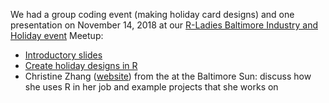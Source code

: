 
We had a group coding event (making holiday card designs) and one presentation on November 14, 2018 at our [R-Ladies Baltimore Industry and Holiday event](https://www.meetup.com/rladies-baltimore/events/254235117) Meetup: 

* [Introductory slides](https://docs.google.com/presentation/d/1Ezrr5ACyD8uQDen7Q1bcubiQS0xaQJzsKoOoQ8_AhSY/edit?usp=sharing)
* [Create holiday designs in R](https://rladies-baltimore.github.io/post/making-holiday-cards-in-r-2018/)
* Christine Zhang ([website](http://underthecurve.github.io/bylines/)) from the at the Baltimore Sun: discuss how she uses R in her job and example projects that she works on

